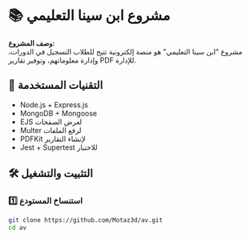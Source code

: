 # 📚 مشروع ابن سينا التعليمي

**وصف المشروع:**  
مشروع "ابن سينا التعليمي" هو منصة إلكترونية تتيح للطلاب التسجيل في الدورات، وإدارة معلوماتهم، وتوفير تقارير PDF للإدارة.

## 🚀 التقنيات المستخدمة
- Node.js + Express.js
- MongoDB + Mongoose
- EJS لعرض الصفحات
- Multer لرفع الملفات
- PDFKit لإنشاء التقارير
- Jest + Supertest للاختبار

## 🛠️ التثبيت والتشغيل
### 1️⃣ **استنساخ المستودع**
```bash
git clone https://github.com/Motaz3d/av.git
cd av
